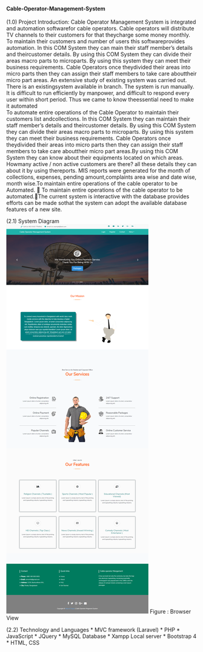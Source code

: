 #### Cable-Operator-Management-System

(1.0) Project Introduction:
      Cable Operator Management System is integrated and automation softwarefor cable operators. Cable operators will distribute TV channels to their customers for that theycharge some money monthly. To maintain their customers and number of users this softwareprovides automation. In this COM System they can main their staff member’s details and theircustomer details. By using this COM System they can divide their areas macro parts to microparts. By using this system they can meet their business requirements. Cable Operators once theydivided their areas into micro parts then they can assign their staff members to take care abouttheir micro part areas. An extensive study of existing system was carried out. There is an existingsystem available in branch. The system is run manually. It is difficult to run efficiently by manpower, and difficult to respond every user within short period. Thus we came to know theessential need to make it automated           
      To automate entire operations of the Cable Operator to maintain their customers list andcollections. In this COM System they can maintain their staff member’s details and theircustomer details. By using this COM System they can divide their areas macro parts to microparts. By using this system they can meet their business requirements. Cable Operators once theydivided their areas into micro parts then they can assign their staff members to take care abouttheir micro part areas.By using this COM System they can know about their equipments located on which areas. Howmany active / non active customers are there? all these details they can about it by using thereports. MIS reports were generated for the month of collections, expenses, pending amount,complaints area wise and date wise, month wise.To maintain entire operations of the  cable operator to be Automated.  To maintain entire operations of the cable operator to be automated.The current system is interactive with the database provides efforts can be made sothat the system can adopt the available database features of a new site. 

(2.1) System Diagram         
      <img src="webpage.png"/> 
      Figure : Browser View

(2.2) Technology and Languages
      * MVC framework (Laravel)
      * PHP
      * JavaScript
      * JQuery
      * MySQL Database
      * Xampp Local server
      * Bootstrap 4
      * HTML, CSS




